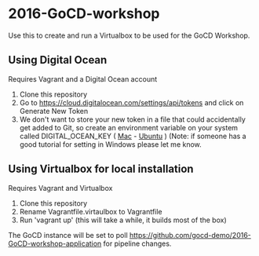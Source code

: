 # 2016-GoCD-workshop

Use this to create and run a Virtualbox to be used for the GoCD Workshop.

## Using Digital Ocean

Requires Vagrant and a Digital Ocean account

1. Clone this repository
2. Go to https://cloud.digitalocean.com/settings/api/tokens and click on Generate New Token
3. We don't want to store your new token in a file that could accidentally get added to Git, so create an environment variable on your system called DIGITAL_OCEAN_KEY ( [Mac](http://osxdaily.com/2015/07/28/set-enviornment-variables-mac-os-x/) - [Ubuntu](https://help.ubuntu.com/community/EnvironmentVariables) ) (Note: if someone has a good tutorial for setting in Windows please let me know.

## Using Virtualbox for local installation

Requires Vagrant and Virtualbox

1. Clone this repository
2. Rename Vagrantfile.virtaulbox to Vagrantfile
3. Run 'vagrant up' (this will take a while, it builds most of the box)

The GoCD instance will be set to poll https://github.com/gocd-demo/2016-GoCD-workshop-application for pipeline changes.
